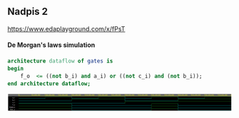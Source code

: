 ## Nadpis 2
https://www.edaplayground.com/x/fPsT

#### De Morgan's laws simulation
```vhdl
architecture dataflow of gates is
begin
    f_o  <= ((not b_i) and a_i) or ((not c_i) and (not b_i));
end architecture dataflow;
```
![Simulace De Morgan's laws](Images/demorganslawsimulation.png)
